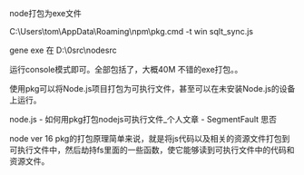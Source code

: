 node打包为exe文件


C:\Users\tom\AppData\Roaming\npm\pkg.cmd -t win sqlt_sync.js

gene exe 在 D:\0src\nodesrc

运行console模式即可。全部包括了，大概40M 不错的exe打包。。

使用pkg可以将Node.js项目打包为可执行文件，甚至可以在未安装Node.js的设备上运行。

node.js - 如何用pkg打包nodejs可执行文件_个人文章 - SegmentFault 思否

node ver 16
pkg的打包原理简单来说，就是将js代码以及相关的资源文件打包到可执行文件中，然后劫持fs里面的一些函数，使它能够读到可执行文件中的代码和资源文件。